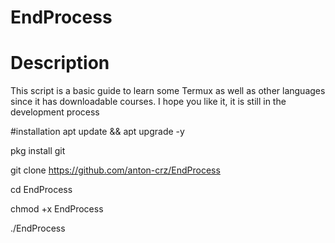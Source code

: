 # EndProcess
# Description
This script is a basic guide to learn some Termux as well as other languages ​​since it has downloadable courses. I hope you like it, it is still in the development process

#installation
apt update && apt upgrade -y

pkg install git

git clone https://github.com/anton-crz/EndProcess

cd EndProcess

chmod +x EndProcess

./EndProcess
